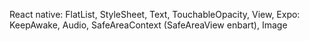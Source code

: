 React native: FlatList, StyleSheet, Text, TouchableOpacity, View,
Expo: KeepAwake, Audio, SafeAreaContext (SafeAreaView enbart), Image
